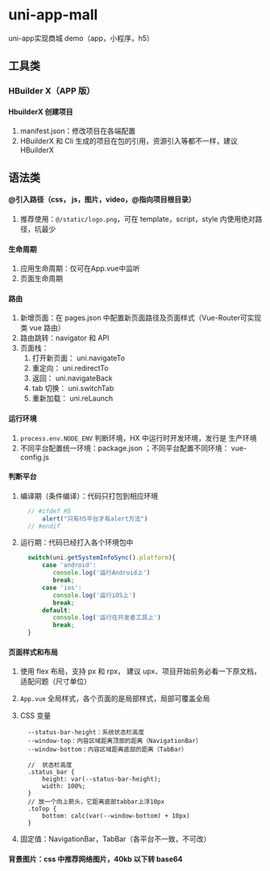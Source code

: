 # uni-app-mall
uni-app实现商城 demo（app，小程序，h5）

##  工具类

### HBuilder X（APP 版）

#### HbuilderX 创建项目

1. manifest.json：修改项目在各端配置
2. HBuilderX 和 Cli 生成的项目在包的引用，资源引入等都不一样，建议 HBuilderX

## 语法类

#### @引入路径（css， js，图片，video，@指向项目根目录）

1. 推荐使用：`@/static/logo.png`，可在 template，script，style 内使用绝对路径，坑最少

#### 生命周期

1. 应用生命周期：仅可在App.vue中监听
2. 页面生命周期

#### 路由

1. 新增页面：在 pages.json 中配置新页面路径及页面样式（Vue-Router可实现类 vue 路由）
2. 路由跳转：navigator 和 API
3. 页面栈：
      1. 打开新页面：     uni.navigateTo
      2. 重定向：         uni.redirectTo
      3. 返回：          uni.navigateBack
      4. tab 切换：      uni.switchTab
      5. 重新加载：      uni.reLaunch

#### 运行环境

1. `process.env.NODE_ENV` 判断环境，HX 中运行时开发环境，发行是 生产环境
2. 不同平台配置统一环境：package.json ；不同平台配置不同环境： vue-config.js

#### 判断平台

1. 编译期（条件编译）：代码只打包到相应环境

      ```js
        // #ifdef H5
            alert("只有h5平台才有alert方法")
        // #endif
      ```

2. 运行期：代码已经打入各个环境包中

      ```js
        switch(uni.getSystemInfoSync().platform){
            case 'android':
               console.log('运行Android上')
               break;
            case 'ios':
               console.log('运行iOS上')
               break;
            default:
               console.log('运行在开发者工具上')
               break;
        }
      ```
      
#### 页面样式和布局

1. 使用 flex 布局，支持 px 和 rpx， 建议 upx、项目开始前务必看一下原文档，适配问题（尺寸单位）
2. `App.vue` 全局样式，各个页面的是局部样式，局部可覆盖全局

3. CSS 变量
      
      ```
        --status-bar-height：系统状态栏高度
        --window-top：内容区域距离顶部的距离（NavigationBar）
        --window-bottom：内容区域距离底部的距离（TabBar）
        
        //  状态栏高度
        .status_bar {
            height: var(--status-bar-height);
            width: 100%;
        }
        // 放一个向上箭头，它距离底部tabbar上浮10px
        .toTop {
            bottom: calc(var(--window-bottom) + 10px)
        }
      ```

4. 固定值：NavigationBar，TabBar（各平台不一致，不可改）

#### 背景图片：css 中推荐网络图片，40kb 以下转 base64

#### <template/> 和 <block/> 只作为包装元素，不会渲染

####  ES6 支持

1. 支持 async/await
2. ios数组不支持`values` `includes` 方法

#### 小程序组件性能不如 vue 组件（不推荐各端共用小程序组件）

### Vue 注意事项

- h5 支持所有 vue 语法，app 和小程序不行
- 若需要禁止蒙版下的页面滚动，可使用 `<view class="mask" @touchmove.stop.prevent="moveHandle"></view>`

### App 兼容问题

1. 沉浸式状态栏（非沉浸式）

      1. app 才有表示电量，手机信号等的状态栏，状态栏背景色与下面内容是否一致

2. 取消系统默认顶部导航

      ```
        // page.json
        {
          "pages": [{
        			"path": "pages/tabbar/home/index",
        			"style": {
        				"navigationBarTitleText": "首页",
        				"app-plus": { // 取消默认的状态栏
        					"titleNView": false,
        					"bounce": "none" // 下拉回弹
        				}
        			}
        		}
          ]
        }
      ```

3. 样式

  ```css
    // app 的时候时刻记得兼容状态栏的高度
    // --status-bar-height 为顶部高度
    // 条件编译 设置离顶部的高度
    /*  #ifdef  APP-PLUS  */
    top: var(--status-bar-height);
    /*  #endif  */
  ```

4. 请求方法的封装

5. 商品瀑布流布局

6. tab实现
